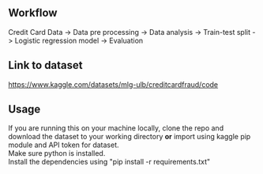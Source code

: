 ## Workflow
Credit Card Data -> Data pre processing -> Data analysis -> Train-test split -> Logistic regression model -> Evaluation

## Link to dataset
https://www.kaggle.com/datasets/mlg-ulb/creditcardfraud/code

## Usage
If you are running this on your machine locally, clone the repo and download the dataset to your working directory <b>or</b> import using kaggle pip module and API token for dataset.
<br />
Make sure python is installed.
<br />
Install the dependencies using "pip install -r requirements.txt"
